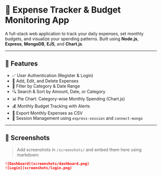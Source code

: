 # 💸 Expense Tracker & Budget Monitoring App

A full-stack web application to track your daily expenses, set monthly budgets, and visualize your spending patterns. Built using **Node.js**, **Express**, **MongoDB**, **EJS**, and **Chart.js**.

---

## 🚀 Features

- ✅ User Authentication (Register & Login)
- 💼 Add, Edit, and Delete Expenses
- 📆 Filter by Category & Date Range
- 🔍 Search & Sort by Amount, Date, or Category
- 📊 Pie Chart: Category-wise Monthly Spending (Chart.js)
- 💰 Monthly Budget Tracking with Alerts
- 📁 Export Monthly Expenses as CSV
- 🔐 Session Management using `express-session` and `connect-mongo`

---

## 📸 Screenshots

> Add screenshots in `/screenshots/` and embed them here using markdown:
```md
![Dashboard](screenshots/dashboard.png)
![Login](screenshots/login.png)
